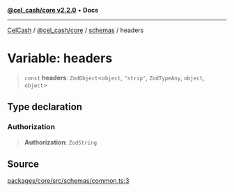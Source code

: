 [**@cel_cash/core v2.2.0**](../../README.md) • **Docs**

***

[CelCash](../../../../packages.md) / [@cel\_cash/core](../../README.md) / [schemas](../README.md) / headers

# Variable: headers

> `const` **headers**: `ZodObject`\<`object`, `"strip"`, `ZodTypeAny`, `object`, `object`\>

## Type declaration

### Authorization

> **Authorization**: `ZodString`

## Source

[packages/core/src/schemas/common.ts:3](https://github.com/Pyxlab/celcash/blob/b57c7034bd65dcd5b083f272f9cfe6cc4ff73f7b/packages/core/src/schemas/common.ts#L3)
